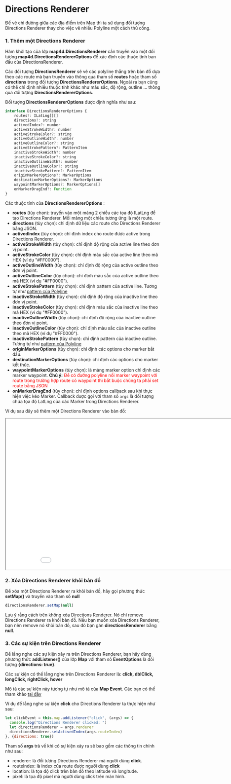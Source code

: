 # Directions Renderer

Để vẽ chỉ đường giữa các địa điểm trên Map thì ta sử dụng đối tượng Directions Renderer thay cho việc vẽ nhiều Polyline một cách thủ công.

### 1. Thêm một Directions Renderer

Hàm khởi tạo của lớp **map4d.DirectionsRenderer** cần truyền vào một đối tượng **map4d.DirectionsRendererOptions** để xác định các thuộc tính
ban đầu của DirectionsRenderer.

Các đối tượng **DirectionsRenderer** sẽ vẽ các polyline thẳng trên bản đồ dựa theo các route mà bạn truyền vào thông qua tham số
**routes** hoặc tham số **directions** trong đối tượng **DirectionsRendererOptions**. Ngoài ra bạn cũng có thể chỉ định nhiều thuộc
tính khác như màu sắc, độ rộng, outline ... thông qua đối tượng **DirectionsRendererOptions**.

Đối tượng **DirectionsRendererOptions** được định nghĩa như sau:

```javascript
interface DirectionsRendererOptions {
    routes?: ILatLng[][]
    directions?: string
    activedIndex?: number
    activeStrokeWidth?: number  
    activeStrokeColor?: string
    activeOutlineWidth?: number
    activeOutlineColor?: string
    activeStrokePattern?: PatternItem
    inactiveStrokeWidth?: number
    inactiveStrokeColor?: string
    inactiveOutlineWidth?: number
    inactiveOutlineColor?: string
    inactiveStrokePattern?: PatternItem
    originMarkerOptions?: MarkerOptions
    destinationMarkerOptions?: MarkerOptions
    waypointMarkerOptions?: MarkerOptions[]
    onMarkerDragEnd?: Function
}
```

Các thuộc tính của **DirectionsRendererOptions** :

- **routes** (tùy chọn): truyền vào một mảng 2 chiều các tọa độ ILatLng để tạo Directions Renderer. Mỗi mảng một chiều tương ứng là một route.
- **directions** (tùy chọn): chỉ định dữ liệu các route cho Directions Renderer bằng JSON.
- **activedIndex** (tùy chọn): chỉ định index cho route được active trong Directions Renderer.
- **activeStrokeWidth** (tùy chọn): chỉ định độ rộng của active line theo đơn vị point. 
- **activeStrokeColor** (tùy chọn): chỉ định màu sắc của active line theo mã HEX (ví dụ "#FF0000").
- **activeOutlineWidth** (tùy chọn): chỉ định độ rộng của active outline theo đơn vị point. 
- **activeOutlineColor** (tùy chọn): chỉ định màu sắc của active outline theo mã HEX (ví dụ "#FF0000").
- **activeStrokePattern** (tùy chọn): chỉ định pattern của active line. Tương tự như [pattern của Polyline](/guides/polyline?id=_4-tạo-một-polyline-sử-dụng-pattern)
- **inactiveStrokeWidth** (tùy chọn): chỉ định độ rộng của inactive line theo đơn vị point.
- **inactiveStrokeColor** (tùy chọn): chỉ định màu sắc của inactive line theo mã HEX (ví dụ "#FF0000").
- **inactiveOutlineWidth** (tùy chọn): chỉ định độ rộng của inactive outline theo đơn vị point.
- **inactiveOutlineColor** (tùy chọn): chỉ định màu sắc của inactive outline theo mã HEX (ví dụ "#FF0000").
- **inactiveStrokePattern** (tùy chọn): chỉ định pattern của inactive outline. Tương tự như [pattern của Polyline](/guides/polyline?id=_4-tạo-một-polyline-sử-dụng-pattern)
- **originMarkerOptions** (tùy chọn): chỉ định các options cho marker bắt đầu.
- **destinationMarkerOptions** (tùy chọn): chỉ định các options cho marker kết thúc.
- **waypointMarkerOptions** (tùy chọn): là mảng marker option chỉ định các marker waypoint. **Chú ý:** <span style="color:red">Để có đường polyline nối marker
waypoint với route trong trường hợp route có waypoint thì bắt buộc chúng ta phải set route bằng JSON</span>
- **onMarkerDragEnd** (tùy chọn): chỉ định options callback sau khi thực hiện việc kéo Marker. Callback được gọi với tham số `args` là đối tượng
chứa tọa độ LatLng của các Marker trong Directions Renderer.

Ví dụ sau đây sẽ thêm một Directions Renderer vào bản đồ:

<iframe src="//jsfiddle.net/duydung2007/fnjhr8x0/embedded/" style="min-width: 914px;" height="490px"></iframe>

### 2. Xóa Directions Renderer khỏi bản đồ

Để xóa một Directions Renderer ra khỏi bản đồ, hãy gọi phương thức **setMap()** và truyền vào tham số **null**

```javascript
directionsRenderer.setMap(null)
```

Lưu ý rằng cách trên không xóa Directions Renderer. Nó chỉ remove Directions Renderer ra khỏi bản đồ. Nếu bạn muốn xóa Directions Renderer, bạn nên remove nó khỏi bản đồ,
sau đó bạn gán **directionsRenderer** bằng **null**.

### 3. Các sự kiện trên Directions Renderer

Để lắng nghe các sự kiện xảy ra trên Directions Renderer, bạn hãy dùng phương thức **addListener()** của lớp **Map** với tham số **EventOptions**
là đối tượng **{directions: true}**.

Các sự kiện có thể lắng nghe trên Directions Renderer là: **click, dblClick, longClick, rightClick, hover**

Mô tả các sự kiện này tương tự như mô tả của **Map Event**. Các bạn có thể tham khảo [tại đây](guides/map-events.md)

Ví dụ để lắng nghe sự kiện **click** cho Directions Renderer ta thực hiện như sau:

```javascript
let clickEvent = this.map.addListener("click", (args) => {
  console.log("Directions Renderer clicked: ")
  let directionsRenderer = args.renderer
  directionsRenderer.setActivedIndex(args.routeIndex)
}, {directions: true})
```

Tham số **args** trả về khi có sự kiện xảy ra sẽ bao gồm các thông tin chính như sau:
- renderer: là đối tượng Directions Renderer mà người dùng **click**.
- routeIndex: là index của route được người dùng **click**
- location: là tọa độ click trên bản đồ theo latitude và longitude.
- pixel: là tọa độ pixel mà người dùng click trên màn hình.

